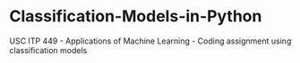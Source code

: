 # Classification-Models-in-Python
USC ITP 449 - Applications of Machine Learning - Coding assignment using classification models
